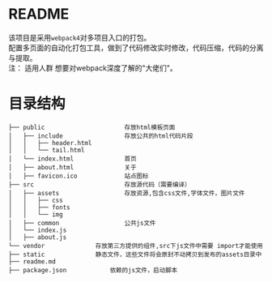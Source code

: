 README
==========================

该项目是采用`webpack4`对多项目入口的打包。<br>
配置多页面的自动化打包工具，做到了代码修改实时修改，代码压缩，代码的分离与提取。<br> 
注： 适用人群 想要对webpack深度了解的"大佬们"。

目录结构
=========================

```
├── public						存放html模板页面 							
│   ├── include				    存放公共的html代码片段
│   │   ├── header.html 
│   │   └── tail.html
│   └── index.html			    首页
│   ├── about.html			    关于
│   ├── favicon.ico             站点图标
├── src							存放源代码（需要编译）
│   ├── assets				    存放资源,包含css文件,字体文件，图片文件
│   │   ├── css
│   │   ├── fonts
│   │   └── img
│   ├── common                  公共js文件
│   └── index.js
│   ├── about.js				
└── vendor				存放第三方提供的组件,src下js文件中需要 import才能使用
├── static              静态文件，这些文件将会原封不动拷贝到发布的assets目录中
├── readme.md	
├── package.json  			依赖的js文件，启动脚本
```
